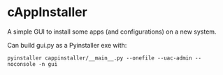 # cAppInstaller
A simple GUI to install some apps (and configurations) on a new system.

Can build gui.py as a Pyinstaller exe with:
```
pyinstaller cappinstaller/__main__.py --onefile --uac-admin --noconsole -n gui
```